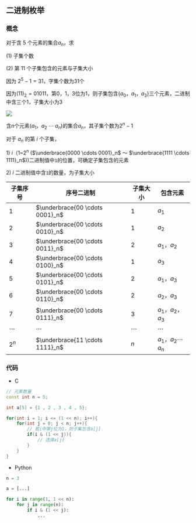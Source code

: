 <!--
 * @Description: 
 * @Version: 1.0
 * @Author: DaLao
 * @Email: dalao_li@163.com
 * @Date: 2021-11-17 21:51:00
 * @LastEditors: DaLao
 * @LastEditTime: 2022-05-10 22:34:28
-->

## 二进制枚举


### 概念


对于含 $5$ 个元素的集合$a_n$，求

$(1)$ 子集个数

$(2)$ 第 $11$ 个子集包含的元素与子集大小

因为 $2^5 - 1 = 31$，字集个数为31个

因为$(11)_2 =  01011$，第$0，1，3$位为$1$，则子集包含{$a_0，a_1，a_3$}三个元素，二进制中含三个1，子集大小为$3$

![](https://cdn.hurra.ltd/img/2022-4-3-2315.svg)


含$n$个元素($a_1$，$a_2$ $\cdots$ $a_n$)的集合$a_n$，其子集个数为$2^n - 1$

对于 $a_n$ 的第 $i$ 个子集，

$1$) $i$（$1$~$2^n$ ($\underbrace{0000 \cdots 0001}_n$ ～ $\underbrace{1111 \cdots 1111}_n$))二进制值中`1`的位置，可确定子集包含的元素

$2$) $i$ 二进制值中含`1`的数量，为子集大小

| 子集序号 | 序号二进制                      | 子集大小 | 包含元素              |
| -------- | ------------------------------- | -------- | --------------------- |
| $1$      | $\underbrace{00 \cdots 0001}_n$ | $1$      | $a_1$                 |
| $2$      | $\underbrace{00 \cdots 0010}_n$ | $1$      | $a_2$                 |
| $3$      | $\underbrace{00 \cdots 0011}_n$ | $2$      | $a_1，a_2$            |
| $4$      | $\underbrace{00 \cdots 0100}_n$ | $1$      | $a_3$                 |
| $5$      | $\underbrace{00 \cdots 0101}_n$ | $2$      | $a_1，a_3$            |
| $6$      | $\underbrace{00 \cdots 0110}_n$ | $2$      | $a_2，a_3$            |
| $7$      | $\underbrace{00 \cdots 0111}_n$ | $3$      | $a_1，a_2，a_3$       |
| $\cdots$ | $\cdots$                        | $\cdots$ | $\cdots$              |
| $2^n$    | $\underbrace{11 \cdots 1111}_n$ | $n$      | $a_1，a_2 \cdots a_n$ |



### 代码


- C

```c++
// 元素数量
const int n = 5;

int a[5] = {1 , 2 , 3 , 4 , 5};

for(int i = 1; i <= (1 << n); i++){
    for(int j = 0; j < n; j++){
        // 若i中第j位为1，则子集包含a[j]
        if(i & (1 << j)){
            // 选择a[j]
        }
    }
}
```

- Python

```py
n = 3

a = [...]

for i in range(1, 1 << n):
    for j in range(n):
        if i & (1 << j):
            ...
```
